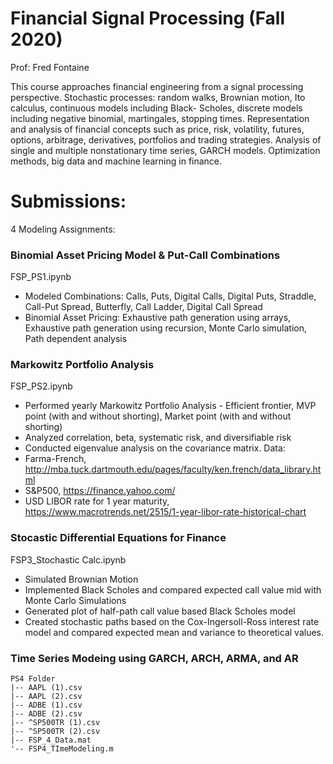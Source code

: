 # Financial Signal Processing (Fall 2020)

Prof: Fred Fontaine

This course approaches financial engineering from a signal processing perspective. Stochastic processes: random walks, Brownian motion, Ito calculus, continuous models
including Black- Scholes, discrete models including negative binomial, martingales, stopping times. Representation and analysis of financial concepts such as price, risk,
volatility, futures, options, arbitrage, derivatives, portfolios and trading strategies. Analysis of single and multiple nonstationary time series, GARCH models.
Optimization methods, big data and machine learning in finance.



# Submissions:
4 Modeling Assignments:
### Binomial Asset Pricing Model \& Put-Call Combinations
FSP_PS1.ipynb 
* Modeled Combinations: Calls, Puts, Digital Calls, Digital Puts, Straddle, Call-Put Spread, Butterfly, Call Ladder, Digital Call Spread 
* Binomial Asset Pricing: Exhaustive path generation using arrays, Exhaustive path generation using recursion, Monte Carlo simulation, Path dependent analysis 


### Markowitz Portfolio Analysis
FSP_PS2.ipynb 
* Performed yearly Markowitz Portfolio Analysis - Efficient frontier, MVP point (with and without shorting), Market point (with and without shorting)
* Analyzed correlation, beta, systematic risk, and diversifiable risk
* Conducted eigenvalue analysis on the covariance matrix. 
Data: 
* Farma-French, http://mba.tuck.dartmouth.edu/pages/faculty/ken.french/data_library.html
* S\&P500, https://finance.yahoo.com/
* USD LIBOR rate for 1 year maturity, https://www.macrotrends.net/2515/1-year-libor-rate-historical-chart
 
### Stocastic Differential Equations for Finance
FSP3_Stochastic Calc.ipynb 
* Simulated Brownian Motion
* Implemented Black Scholes and compared expected call value mid with Monte Carlo Simulations
* Generated plot of half-path call value based Black Scholes model
* Created stochastic paths based on the Cox-Ingersoll-Ross interest rate model and compared expected mean and variance to theoretical values.

### Time Series Modeing using GARCH, ARCH, ARMA, and AR
```
PS4 Folder
|-- AAPL (1).csv 
|-- AAPL (2).csv
|-- ADBE (1).csv
|-- ADBE (2).csv
|-- ^SP500TR (1).csv
|-- ^SP500TR (2).csv
|-- FSP_4_Data.mat
'-- FSP4_TImeModeling.m 
```


